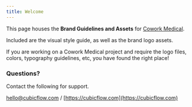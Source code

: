 ```yaml
---
title: Welcome
---
```


This page houses the **Brand Guidelines and Assets** for [Cowork Medical](https://coworkmedical.org/).

Included are the visual style guide, as well as the brand logo assets.

If you are working on a Cowork Medical project and require the logo files, colors, typography guidelines, etc, you have found the right place!

### Questions?

Contact the following for support.

[hello@cubicflow.com](mailto:hello@cubicflow.com)  /  [https://cubicflow.com](https://cubicflow.com)